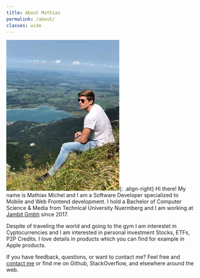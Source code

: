```yaml
---
title: About Mathias
permalink: /about/
classes: wide
---
```


![Mathias in the mountains](/assets/images/about/mm-alpen.jpg){: .align-right}
Hi there! My name is Mathias Michel and I am a Software Developer specialized to Mobile and Web Frontend development. I hold a Bachelor of Computer Science & Media from Technical University Nuermberg and I am working at [Jambit Gmbh] since 2017.

Despite of traveling the world and going to the gym I am interestet in Cyptocurrencies and I am interested in personal investment Stocks, ETFs, P2P Credits. I love details in products which you can find for example in Apple products.

If you have feedback, questions, or want to contact me? Feel free and [contact me] or find me on Github, StackOverflow, and elsewhere around the web.

[Jambit Gmbh]: http://www.jambit.com
[contact me]: /contact/

